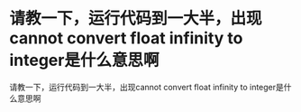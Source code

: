 # 请教一下，运行代码到一大半，出现cannot convert float infinity to integer是什么意思啊

请教一下，运行代码到一大半，出现cannot convert float infinity to integer是什么意思啊
